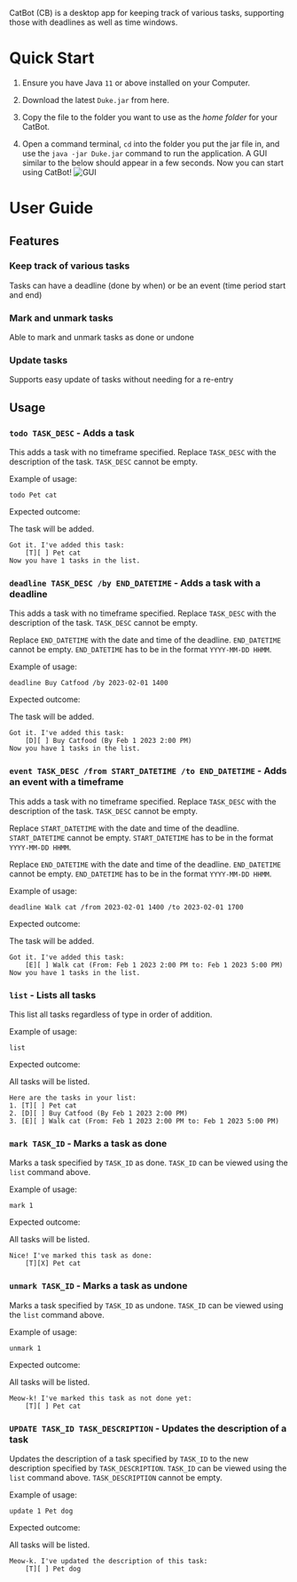 CatBot (CB) is a desktop app for keeping track of various tasks, supporting those with deadlines as well as time windows.

# Quick Start

1. Ensure you have Java `11` or above installed on your Computer.

2. Download the latest `Duke.jar` from here.

3. Copy the file to the folder you want to use as the _home folder_ for your CatBot.

4. Open a command terminal, `cd` into the folder you put the jar file in, and use the `java -jar Duke.jar` command to run the application.
A GUI similar to the below should appear in a few seconds. Now you can start using CatBot!
![GUI](https://creationsv2.github.io/ip/Ui.png)

# User Guide

## Features 

### Keep track of various tasks

Tasks can have a deadline (done by when) or be an event (time period start and end)

### Mark and unmark tasks

Able to mark and unmark tasks as done or undone

### Update tasks

Supports easy update of tasks without needing for a re-entry

## Usage

### `todo TASK_DESC` - Adds a task

This adds a task with no timeframe specified.
Replace `TASK_DESC` with the description of the task.
`TASK_DESC` cannot be empty.

Example of usage: 

`todo Pet cat`

Expected outcome:

The task will be added.

```
Got it. I've added this task:
	[T][ ] Pet cat
Now you have 1 tasks in the list.
```

### `deadline TASK_DESC /by END_DATETIME` - Adds a task with a deadline

This adds a task with no timeframe specified.
Replace `TASK_DESC` with the description of the task.
`TASK_DESC` cannot be empty.

Replace `END_DATETIME` with the date and time of the deadline.
`END_DATETIME` cannot be empty.
`END_DATETIME` has to be in the format `YYYY-MM-DD HHMM`.

Example of usage: 

`deadline Buy Catfood /by 2023-02-01 1400`

Expected outcome:

The task will be added.

```
Got it. I've added this task:
	[D][ ] Buy Catfood (By Feb 1 2023 2:00 PM)
Now you have 1 tasks in the list.
```

### `event TASK_DESC /from START_DATETIME /to END_DATETIME` - Adds an event with a timeframe

This adds a task with no timeframe specified.
Replace `TASK_DESC` with the description of the task.
`TASK_DESC` cannot be empty.

Replace `START_DATETIME` with the date and time of the deadline.
`START_DATETIME` cannot be empty.
`START_DATETIME` has to be in the format `YYYY-MM-DD HHMM`.

Replace `END_DATETIME` with the date and time of the deadline.
`END_DATETIME` cannot be empty.
`END_DATETIME` has to be in the format `YYYY-MM-DD HHMM`.

Example of usage: 

`deadline Walk cat /from 2023-02-01 1400 /to 2023-02-01 1700`

Expected outcome:

The task will be added.

```
Got it. I've added this task:
	[E][ ] Walk cat (From: Feb 1 2023 2:00 PM to: Feb 1 2023 5:00 PM)
Now you have 1 tasks in the list.
```

### `list` - Lists all tasks

This list all tasks regardless of type in order of addition.

Example of usage: 

`list`

Expected outcome:

All tasks will be listed.

```
Here are the tasks in your list:
1. [T][ ] Pet cat
2. [D][ ] Buy Catfood (By Feb 1 2023 2:00 PM)
3. [E][ ] Walk cat (From: Feb 1 2023 2:00 PM to: Feb 1 2023 5:00 PM)
```

### `mark TASK_ID` - Marks a task as done

Marks a task specified by `TASK_ID` as done.
`TASK_ID` can be viewed using the `list` command above.

Example of usage: 

`mark 1`

Expected outcome:

All tasks will be listed.

```
Nice! I've marked this task as done:
	[T][X] Pet cat
```

### `unmark TASK_ID` - Marks a task as undone

Marks a task specified by `TASK_ID` as undone.
`TASK_ID` can be viewed using the `list` command above.

Example of usage: 

`unmark 1`

Expected outcome:

All tasks will be listed.

```
Meow-k! I've marked this task as not done yet:
	[T][ ] Pet cat
```

### `UPDATE TASK_ID TASK_DESCRIPTION` - Updates the description of a task

Updates the description of a task specified by `TASK_ID` to the new description specified by `TASK_DESCRIPTION`.
`TASK_ID` can be viewed using the `list` command above.
`TASK_DESCRIPTION` cannot be empty.

Example of usage: 

`update 1 Pet dog`

Expected outcome:

All tasks will be listed.

```
Meow-k. I've updated the description of this task:
	[T][ ] Pet dog
```